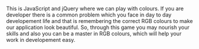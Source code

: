 This is JavaScript and jQuery where we can play with colours. If you are developer there is a common problem which you face in day to day developement life and that is remembering the correct RGB colours to make our application look beautiful. So, through this game you may nourish your skills and also you can be a master in RGB colours, which will help your work in developement easy.
